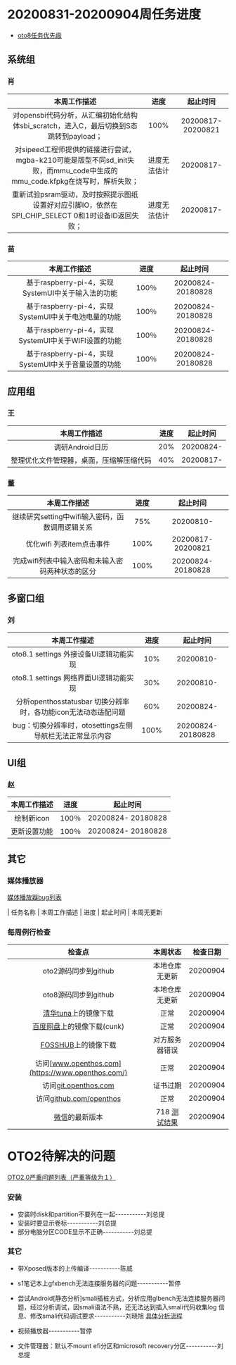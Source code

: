 # 20200831-20200904周任务进度
- [oto8任务优先级](https://github.com/openthos/app-testing-results/blob/master/%E5%8A%9F%E8%83%BD%E6%B5%8B%E8%AF%95%E7%9B%B8%E5%85%B3/oto8%E4%BB%BB%E5%8A%A1%E4%BC%98%E5%85%88%E7%BA%A7%E5%88%97%E8%A1%A8.md)

## 系统组
### 肖

|                    本周工作描述                   |      进度      |  起止时间  |
| :----------------------------------------------: | :------------: | :--------: |
| 对opensbi代码分析，从汇编初始化结构体sbi_scratch，进入C，最后切换到S态跳转到payload； | 100% | 20200817-20200821 |
| 对sipeed工程师提供的链接进行尝试，mgba-k210可能是版型不同sd_init失败，而mmu_code中生成的mmu_code.kfpkg在烧写时，解析失败； | 进度无法估计 | 20200817- |
| 重新试验psram驱动，及时按照提示图纸设置好对应引脚IO，依然在SPI_CHIP_SELECT 0和1时设备ID返回失败； | 进度无法估计 | 20200817- |

### 苗

|                    本周工作描述                    | 进度 |     起止时间      |
| :------------------------------------------------: | :--: | :---------------: |
| 基于raspberry-pi-4，实现SystemUI中关于输入法的功能 | 100％ | 20200824- 20180828 |
| 基于raspberry-pi-4，实现SystemUI中关于电池电量的功能 | 100％ | 20200824- 20180828 |
| 基于raspberry-pi-4，实现SystemUI中关于WIFI设置的功能 | 100％ | 20200824- 20180828 |
| 基于raspberry-pi-4，实现SystemUI中关于音量设置的功能 | 100％ | 20200824- 20180828 |

## 应用组

### 王

|     本周工作描述     | 进度 | 起止时间  |
| :------------------: | :--: | :-------: |
| 调研Android日历 | 20%  | 20200824- |
| 整理优化文件管理器，桌面，压缩解压缩代码          | 40%  | 20200817- |

### 董

|                    本周工作描述                    | 进度 |     起止时间      |
| :------------------------------------------------: | :--: | :---------------: |
|继续研究setting中wifi输入密码，函数调用逻辑关系  | 75%  | 20200810- |
|优化wifi  列表item点击事件 | 100%  | 20200817-20200821 |
|完成wifi列表中输入密码和未输入密码两种状态的区分 | 100%  | 20200824- 20180828|

## 多窗口组

### 刘

|                    本周工作描述                    | 进度 |     起止时间      |
| :------------------------------------------------: | :--: | :---------------: |
|oto8.1 settings 外接设备UI逻辑功能实现  | 10% | 20200810- |
|oto8.1 settings 网络界面UI逻辑功能实现  | 30% | 20200810- |
|分析openthosstatusbar 切换分辨率时，各功能icon无法动态适配问题 | 60%  | 20200824- |
|bug：切换分辨率时，otosettings左侧导航栏无法正常显示内容  | 100% | 20200824- 20180828 |

## UI组

### 赵

|    本周工作描述    | 进度 |     起止时间      |
| :------------: | :--: | :---------------: |
| 绘制新icon | 100％ | 20200824- 20180828 |
| 更新设置功能 | 100％ | 20200824- 20180828 |

## 其它

### 媒体播放器

[媒体播放器bug列表](https://github.com/openthos/app-testing-results/blob/master/%E5%85%B6%E5%AE%83%E5%BA%94%E7%94%A8/oto%E5%AA%92%E4%BD%93%E6%92%AD%E6%94%BE%E5%99%A8.md)

|          任务名称          | 本周工作描述 | 进度 |  起止时间  |
本周无更新

### 每周例行检查

|         检查点          |                           本周状态                           | 检查日期 |
| :---------------------: | :----------------------------------------------------------: | :------: |
|  oto2源码同步到github   |                 本地仓库无更新                 | 20200904 |
|  oto8源码同步到github   |                 本地仓库无更新                 | 20200904 |
|  [清华tuna](https://mirrors.tuna.tsinghua.edu.cn/openthos/Release/8.1/unstable/)上的镜像下载  |                             正常                             | 20200904 |
|  [百度网盘](https://pan.baidu.com/s/1IAlhGoAs34XLTNWKzopPew)上的镜像下载(cunk)  |                             正常                             | 20200904 |
|   [FOSSHUB](https://www.fosshub.com/OPENTHOS.html)上的镜像下载   |               对方服务器错误                                           | 20200904 |
|  访问[www.openthos.com](https://www.openthos.com/)  |                             正常                             | 20200904 |
| 访问[git.openthos.com](https://git.openthos.com/) |                             证书过期                             | 20200904 |
| 访问[github.com/openthos](https://github.com/openthos) |                             正常                             | 20200904 |
| [微信](https://weixin.qq.com/)的最新版本 | 718 [测试结果](https://github.com/openthos/app-testing-results/blob/master/%E5%85%B6%E5%AE%83%E5%BA%94%E7%94%A8/%E5%BE%AE%E4%BF%A1%E9%97%AE%E9%A2%98.md) | 20200904 |



# OTO2待解决的问题
[OTO2.0严重问题列表（严重等级为１）](https://github.com/openthos/app-testing-results/blob/master/%E5%8A%9F%E8%83%BD%E6%B5%8B%E8%AF%95%E7%9B%B8%E5%85%B3/OTO2.0%E4%B8%A5%E9%87%8D%E9%97%AE%E9%A2%98%E5%88%97%E8%A1%A8.md)

### 安装

- 安装时disk和partition不要列在一起-----------刘总提
- 安装时要显示卷标-----------刘总提
- 部分电脑分区CODE显示不正确-----------刘总提

### 其它

- 带Xposed版本的上传编译-----------陈威

- s1笔记本上gfxbench无法连接服务器的问题-----------暂停

- 尝试Android[静态分析]smali插桩方式，分析应用glbench无法连接服务器问题，经过分析调试，因smali语法不熟，还无法达到插入smali代码收集log 信息、修改smali代码调试要求-----------刘晓旭 [具体分析流程](https://github.com/openthos/multiwin-analysis/blob/master/multiwindow/liuxx/Android%20smali%22%E6%8F%92%E6%A1%A9%22%E8%B0%83%E8%AF%95apk.md)
- 视频播放器-----------暂停
- 文件管理器：默认不mount efi分区和microsoft recovery分区-----------刘总提
